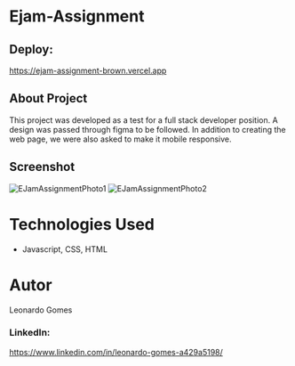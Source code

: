 # Ejam-Assignment

## Deploy:
https://ejam-assignment-brown.vercel.app

## About Project

This project was developed as a test for a full stack developer position.
A design was passed through figma to be followed.
In addition to creating the web page, we were also asked to make it mobile responsive.

## Screenshot
![EJamAssignmentPhoto1](https://github.com/leonardojcpg/EJamAssignment/assets/102674410/71ae1ba8-725a-4a7d-8335-3bce88a04834)
![EJamAssignmentPhoto2](https://github.com/leonardojcpg/EJamAssignment/assets/102674410/4e359064-c993-4611-985d-53e080644e92)


# Technologies Used
- Javascript, CSS, HTML

# Autor
Leonardo Gomes

### LinkedIn:
https://www.linkedin.com/in/leonardo-gomes-a429a5198/

